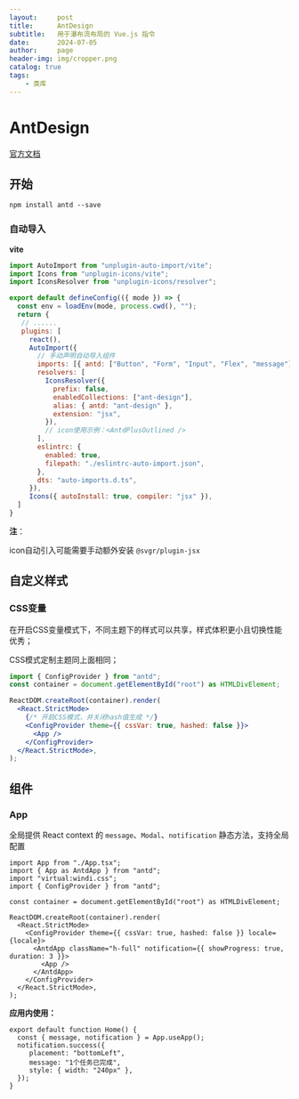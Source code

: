 ```yaml
---
layout:     post
title:      AntDesign
subtitle:   用于瀑布流布局的 Vue.js 指令
date:       2024-07-05
author:     page
header-img: img/cropper.png
catalog: true
tags:
    - 类库
---
```


# AntDesign

[官方文档](https://ant.design/index-cn) 

## 开始

```shell
npm install antd --save
```

### 自动导入

**vite**

```js
import AutoImport from "unplugin-auto-import/vite";
import Icons from "unplugin-icons/vite";
import IconsResolver from "unplugin-icons/resolver";

export default defineConfig(({ mode }) => {
  const env = loadEnv(mode, process.cwd(), "");
  return {
   // ......
   plugins: [
     react(),
     AutoImport({
       // 手动声明自动导入组件
       imports: [{ antd: ["Button", "Form", "Input", "Flex", "message"] }],
       resolvers: [
         IconsResolver({
           prefix: false,
           enabledCollections: ["ant-design"],
           alias: { antd: "ant-design" },
           extension: "jsx",
         }),
         // icon使用示例：<AntdPlusOutlined />
       ],
       eslintrc: {
         enabled: true,
         filepath: "./eslintrc-auto-import.json",
       },
       dts: "auto-imports.d.ts",
     }),
     Icons({ autoInstall: true, compiler: "jsx" }),
  ]
}
```

**注**：

icon自动引入可能需要手动额外安装 `@svgr/plugin-jsx`

## 自定义样式

### CSS变量

在开启CSS变量模式下，不同主题下的样式可以共享，样式体积更小且切换性能优秀；

CSS模式定制主题同上面相同；

```jsx
import { ConfigProvider } from "antd";
const container = document.getElementById("root") as HTMLDivElement;

ReactDOM.createRoot(container).render(
  <React.StrictMode>
    {/* 开启CSS模式，并关闭hash值生成 */}
    <ConfigProvider theme={{ cssVar: true, hashed: false }}>
      <App />
    </ConfigProvider>
  </React.StrictMode>,
);
```

## 组件

### App

全局提供 React context 的 `message`、`Modal`、`notification` 静态方法，支持全局配置

```tsx
import App from "./App.tsx";
import { App as AntdApp } from "antd";
import "virtual:windi.css";
import { ConfigProvider } from "antd";

const container = document.getElementById("root") as HTMLDivElement;

ReactDOM.createRoot(container).render(
  <React.StrictMode>
    <ConfigProvider theme={{ cssVar: true, hashed: false }} locale={locale}>
      <AntdApp className="h-full" notification={{ showProgress: true, duration: 3 }}>
        <App />
      </AntdApp>
    </ConfigProvider>
  </React.StrictMode>,
);
```

**应用内使用：**

```tsx
export default function Home() {
  const { message, notification } = App.useApp(); 
  notification.success({
     placement: "bottomLeft",
     message: "1个任务已完成",
     style: { width: "240px" },
  });
}
```
